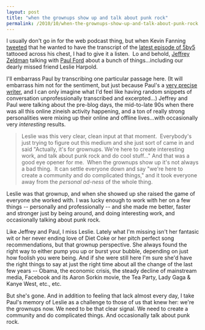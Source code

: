 ```yaml
---
layout: post
title: "when the grownups show up and talk about punk rock"
permalink: /2010/10/when-the-grownups-show-up-and-talk-about-punk-rock.html
---
```


<p>I usually don&#39;t go in for the web podcast thing, but when Kevin Fanning <a href="http://twitter.com/#!/kfan/status/27494858392" target="_self">tweeted</a> that he wanted to have the transcript of the <a href="http://5by5.tv/bigwebshow/23" target="_self">latest episode of 5by5</a> tattooed across his chest, I had to give it a listen. &#0160;Lo and behold, <a href="http://www.zeldman.com/" target="_self">Jeffrey Zeldman</a> talking with <a href="http://www.ftrain.com/" target="_self">Paul Ford</a> about a bunch of things...including our dearly missed friend Leslie Harpold.</p>
<p>I&#39;ll embarrass Paul by transcribing one particular passage here. (It will embarrass him not for the sentiment, but just because Paul&#39;s a <a href="http://www.ftrain.com/AdvertisingCopy.html" target="_self">very precise writer</a>,&#0160;and I can only imagine what I&#39;d feel like having random snippets of conversation unprofessionally transcribed and excerpted...) Jeffrey and Paul were talking about the pre-blog days, the mid-to-late 90s when there was all this online zineish activity happening, and a ton of really strong personalities were mixing up their online and offline lives...with occasionally very&#0160;<em>interesting</em>&#0160;results.</p>
<blockquote>
<p>Leslie was this very clear, clean input at that moment. &#0160;Everybody&#39;s just trying to figure out this medium and she just sort of came in and said &quot;Actually, it&#39;s for grownups. We&#39;re here to create interesting work, and talk about punk rock and do cool stuff...&quot; And that was a good eye opener for me. &#0160;When the grownups show up it&#39;s not always a bad thing. &#0160;It can settle everyone down and say &quot;we&#39;re here to create a community and do complicated things,&quot; and it took everyone away from the <em>personal ad-ness</em> of the whole thing.</p>
</blockquote>
<p>Leslie was that grownup, and when she showed up she raised the game of everyone she worked with. I was lucky enough to work with her on a few things -- personally and professionally -- and she made me better, faster and stronger just by being around, and doing interesting work, and occasionally talking about punk rock.</p>
<p>Like Jeffrey and Paul, I miss Leslie. Lately what I&#39;m missing isn&#39;t her fantasic wit or her never ending love of Diet Coke or her pitch perfect song recommendations, but that grownup perspective. She always found the right way to either pump you up or burst your bubble, depending on just how foolish you were being. And if she were still here I&#39;m sure she&#39;d have the right things to say at just the right time about all the change of the last few years -- Obama, the economic crisis, the steady decline of mainstream media, Facebook and its Aaron Sorkin movie, the Tea Party, Lady Gaga &amp; Kanye West, etc., etc.&#0160;</p>
<p>But she&#39;s gone. And in addition to feeling that lack almost every day, I take Paul&#39;s memory of Leslie as a challenge to those of us that knew her: we&#39;re the grownups now. We need to be that clear signal. We need to create a community and do complicated things. And occasionally talk about punk rock.</p>


